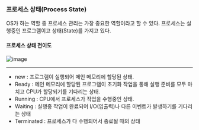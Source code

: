 ### 프로세스 상태(Process State)

OS가 하는 역할 중 프로세스 관리는 가장 중요한 역할이라고 할 수 있다.
프로세스는 실행중인 프로그램이고 상태(State)를 가지고 있다.


#### 프로세스 상태 전이도

![image](https://user-images.githubusercontent.com/43642411/104544350-de3d1800-566a-11eb-8704-aaf4e4c56b0a.png)

--- 

- new : 프로그램이 실행되어 메인 메모리에 할당된 상태. </br>
- Ready : 메인 메모리에 할당된 프로그램이 초기화 작업을 통해 실행 준비를 모두 마치고 CPU가 할당되기를 기다리는 상태. </br>
- Running : CPU에서 프로세스가 작업을 수행중인 상태. </br>
- Waiting : 실행중 작업이 완료되어 I/O(입출력)나 다른 이벤트가 발생하기를 기다리는 상태 </br>
- Terminated : 프로세스가 다 수행되어서 종료될 때의 상태
